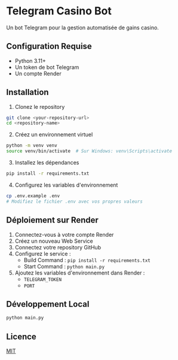 # Telegram Casino Bot

Un bot Telegram pour la gestion automatisée de gains casino.

## Configuration Requise

- Python 3.11+
- Un token de bot Telegram
- Un compte Render

## Installation

1. Clonez le repository
```bash
git clone <your-repository-url>
cd <repository-name>
```

2. Créez un environnement virtuel
```bash
python -m venv venv
source venv/bin/activate  # Sur Windows: venv\Scripts\activate
```

3. Installez les dépendances
```bash
pip install -r requirements.txt
```

4. Configurez les variables d'environnement
```bash
cp .env.example .env
# Modifiez le fichier .env avec vos propres valeurs
```

## Déploiement sur Render

1. Connectez-vous à votre compte Render
2. Créez un nouveau Web Service
3. Connectez votre repository GitHub
4. Configurez le service :
   - Build Command : `pip install -r requirements.txt`
   - Start Command : `python main.py`
5. Ajoutez les variables d'environnement dans Render :
   - `TELEGRAM_TOKEN`
   - `PORT`

## Développement Local

```bash
python main.py
```

## Licence

[MIT](https://choosealicense.com/licenses/mit/)
